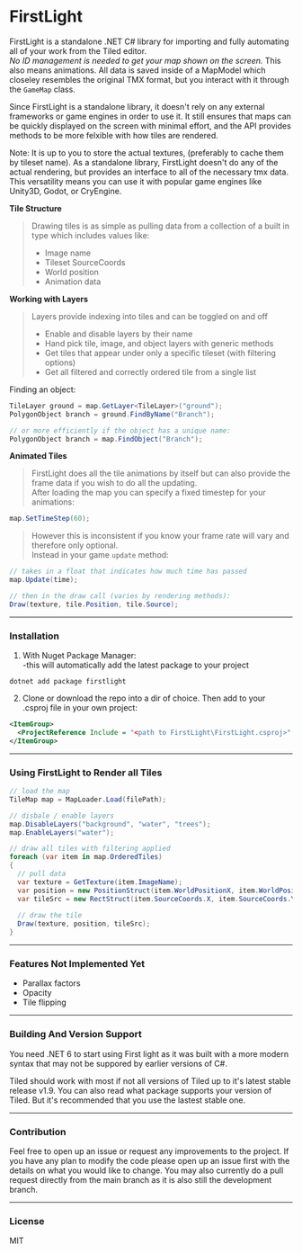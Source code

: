 # FirstLight

FirstLight is a standalone .NET C# library for importing and fully automating all of your work from the Tiled editor.  
*No ID management is needed to get your map shown on the screen.* This also means animations.
All data is saved inside of a MapModel which closeley resembles the original TMX format, but you interact with it through the ```GameMap``` class.

Since FirstLight is a standalone library, it doesn't rely on any external frameworks or game engines in order to use it. It still 
ensures that maps can be quickly displayed on the screen with minimal effort, and the API provides methods to be more felxible with how tiles are rendered.

Note: It is up to you to store the actual textures, (preferably to cache them by tileset name). As a standalone library, FirstLight doesn't do any of the
actual rendering, but provides an interface to all of the necessary tmx data. This versatility means you can use it with popular game engines like Unity3D, Godot, or CryEngine.

**Tile Structure** 
> Drawing tiles is as simple as pulling data from a collection of a built in type which includes values like:  
> * Image name
> * Tileset SourceCoords
> * World position
> * Animation data

**Working with Layers**  
> Layers provide indexing into tiles and can be toggled on and off
> * Enable and disable layers by their name
> * Hand pick tile, image, and object layers with generic methods
> * Get tiles that appear under only a specific tileset (with filtering options)
> * Get all filtered and correctly ordered tile from a single list  

Finding an object:
```cs
TileLayer ground = map.GetLayer<TileLayer>("ground");
PolygonObject branch = ground.FindByName("Branch");

// or more efficiently if the object has a unique name:
PolygonObject branch = map.FindObject("Branch");
```

**Animated Tiles**
> FirstLight does all the tile animations by itself but can also provide the frame data if you wish to do all the updating.  
> After loading the map you can specify a fixed timestep for your animations:  
```cs
map.SetTimeStep(60);
```
> However this is inconsistent if you know your frame rate will vary and therefore only optional.  
> Instead in your game ```update``` method:
```cs
// takes in a float that indicates how much time has passed
map.Update(time);

// then in the draw call (varies by rendering methods):
Draw(texture, tile.Position, tile.Source);
```

---
### Installation
1) With Nuget Package Manager:  
-this will automatically add the latest package to your project
```
dotnet add package firstlight 
```
2) Clone or download the repo into a dir of choice.
Then add to your .csproj file in your own project:
```xml
<ItemGroup>
  <ProjectReference Include = "<path to FirstLight\FirstLight.csproj>" />
</ItemGroup>
```

---
### Using FirstLight to Render all Tiles
```cs
// load the map 
TileMap map = MapLoader.Load(filePath);

// disbale / enable layers
map.DisableLayers("background", "water", "trees");
map.EnableLayers("water");

// draw all tiles with filtering applied
foreach (var item in map.OrderedTiles)
{
  // pull data
  var texture = GetTexture(item.ImageName);
  var position = new PositionStruct(item.WorldPositionX, item.WorldPositionY);
  var tileSrc = new RectStruct(item.SourceCoords.X, item.SourceCoords.Y, item.Width, item.Height);
  
  // draw the tile
  Draw(texture, position, tileSrc);
}

```

---
### Features Not Implemented Yet
* Parallax factors
* Opacity
* Tile flipping

---
### Building And Version Support
You need .NET 6 to start using First light as it was built with a more modern syntax that may not be suppored by earlier versions of C#.

Tiled should work with most if not all versions of Tiled up to it's latest stable release v1.9.
You can also read what package supports your version of Tiled. But it's recommended that you use the lastest stable one.

---
### Contribution
Feel free to open up an issue or request any improvements to the project. If you have any plan to modify the code please open up an issue first with the details on what you would like to change. You may also currently do a pull request directly from the main branch as it is also still the development branch.

---
### License
MIT
